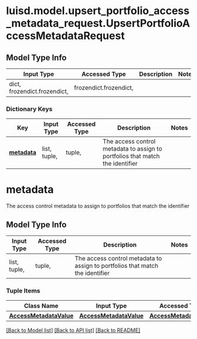 # luisd.model.upsert_portfolio_access_metadata_request.UpsertPortfolioAccessMetadataRequest

## Model Type Info
Input Type | Accessed Type | Description | Notes
------------ | ------------- | ------------- | -------------
dict, frozendict.frozendict,  | frozendict.frozendict,  |  | 

### Dictionary Keys
Key | Input Type | Accessed Type | Description | Notes
------------ | ------------- | ------------- | ------------- | -------------
**[metadata](#metadata)** | list, tuple,  | tuple,  | The access control metadata to assign to portfolios that match the identifier | 

# metadata

The access control metadata to assign to portfolios that match the identifier

## Model Type Info
Input Type | Accessed Type | Description | Notes
------------ | ------------- | ------------- | -------------
list, tuple,  | tuple,  | The access control metadata to assign to portfolios that match the identifier | 

### Tuple Items
Class Name | Input Type | Accessed Type | Description | Notes
------------- | ------------- | ------------- | ------------- | -------------
[**AccessMetadataValue**](AccessMetadataValue.md) | [**AccessMetadataValue**](AccessMetadataValue.md) | [**AccessMetadataValue**](AccessMetadataValue.md) |  | 

[[Back to Model list]](../../README.md#documentation-for-models) [[Back to API list]](../../README.md#documentation-for-api-endpoints) [[Back to README]](../../README.md)

